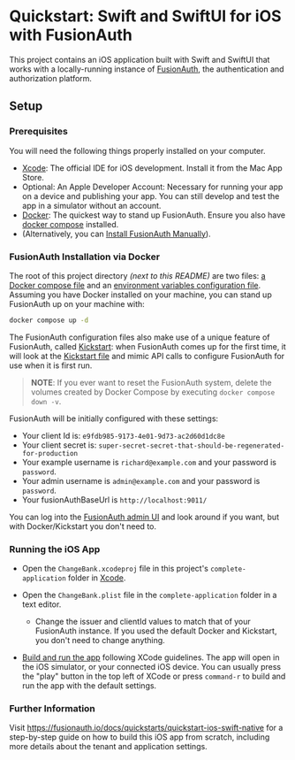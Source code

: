 # Quickstart: Swift and SwiftUI for iOS with FusionAuth
This project contains an iOS application built with Swift and SwiftUI that works with a locally-running instance of [FusionAuth](https://fusionauth.io/), the authentication and authorization platform.

## Setup

### Prerequisites
You will need the following things properly installed on your computer.

- [Xcode](https://developer.apple.com/xcode/): The official IDE for iOS development. Install it from the Mac App Store.
- Optional: An Apple Developer Account: Necessary for running your app on a device and publishing your app. You can still develop and test the app in a simulator without an account.
- [Docker](https://www.docker.com): The quickest way to stand up FusionAuth. Ensure you also have [docker compose](https://docs.docker.com/compose/) installed.
- (Alternatively, you can [Install FusionAuth Manually](https://fusionauth.io/docs/v1/tech/installation-guide/)).

### FusionAuth Installation via Docker

The root of this project directory _(next to this README)_ are two files: [a Docker compose file](./docker-compose.yml) and an [environment variables configuration file](./.env). Assuming you have Docker installed on your machine, you can stand up FusionAuth up on your machine with:

```bash
docker compose up -d
```

The FusionAuth configuration files also make use of a unique feature of FusionAuth, called [Kickstart](https://fusionauth.io/docs/v1/tech/installation-guide/kickstart): when FusionAuth comes up for the first time, it will look at the [Kickstart file](./kickstart/kickstart.json) and mimic API calls to configure FusionAuth for use when it is first run.

> **NOTE**: If you ever want to reset the FusionAuth system, delete the volumes created by Docker Compose by executing `docker compose down -v`.

FusionAuth will be initially configured with these settings:

* Your client Id is: `e9fdb985-9173-4e01-9d73-ac2d60d1dc8e`
* Your client secret is: `super-secret-secret-that-should-be-regenerated-for-production`
* Your example username is `richard@example.com` and your password is `password`.
* Your admin username is `admin@example.com` and your password is `password`.
* Your fusionAuthBaseUrl is `http://localhost:9011/`

You can log into the [FusionAuth admin UI](http://localhost:9011/admin) and look around if you want, but with Docker/Kickstart you don't need to.

### Running the iOS App

- Open the `ChangeBank.xcodeproj` file in this project's `complete-application` folder in [Xcode](https://developer.apple.com/xcode/).
- Open the `ChangeBank.plist` file in the `complete-application` folder in a text editor.
  - Change the issuer and clientId values to match that of your FusionAuth instance. If you used the default Docker and Kickstart, you don't need to change anything.

- [Build and run the app](https://developer.apple.com/documentation/xcode/running-your-app-in-simulator-or-on-a-device/) following XCode guidelines. The app will open in the iOS simulator, or your connected iOS device. You can usually press the "play" button in the top left of XCode or press `command-r` to build and run the app with the default settings. 

### Further Information

Visit https://fusionauth.io/docs/quickstarts/quickstart-ios-swift-native for a step-by-step guide on how to build this iOS app from scratch, including more details about the tenant and application settings.
